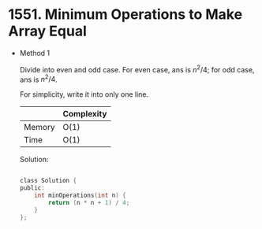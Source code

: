 # 1551. Minimum Operations to Make Array Equal
- Method 1

    Divide into even and odd case. For even case, ans is $n^2/4$; for odd case, ans is $n^2/4$.

    For simplicity, write it into only one line. 

    | |   Complexity  |
    | ----------- | ----------- | 
    |  Memory     | O(1) | 
    |      Time       |  O(1) | 


    Solution:

    ``` h

    class Solution {
    public:
        int minOperations(int n) {
            return (n * n + 1) / 4;
        }
    };

    ```

<!-- - Method 2

    This is another method.

    | |   Complexity  |
    | ----------- | ----------- | 
    |  Memory     | O(n) | 
    |      Time       |  O(n) | 


    Solution:

    ``` h



    ```

- Additional Knowledge:
       
    Here are some additional knowledge.



<br> -->